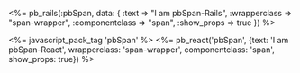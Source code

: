 <%= pb_rails(:pbSpan, data: { :text => "I am pbSpan-Rails", :wrapperclass => "span-wrapper", :componentclass => "span", :show_props => true }) %>


<%= javascript_pack_tag 'pbSpan' %>
<%= pb_react('pbSpan', {text: 'I am pbSpan-React', wrapperclass: 'span-wrapper', componentclass: 'span', show_props: true}) %>
